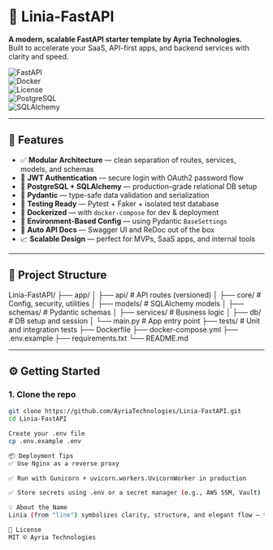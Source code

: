 # 🧬 Linia-FastAPI  
**A modern, scalable FastAPI starter template by Ayria Technologies.**  
Built to accelerate your SaaS, API-first apps, and backend services with clarity and speed.

![FastAPI](https://img.shields.io/badge/FastAPI-async--ready-00c7a9?style=flat-square)  
![Docker](https://img.shields.io/badge/Docker-ready-blue?style=flat-square)  
![License](https://img.shields.io/github/license/AyriaTechnologies/Linia-FastAPI?style=flat-square)  
![PostgreSQL](https://img.shields.io/badge/PostgreSQL-14%2B-blue?style=flat-square)  
![SQLAlchemy](https://img.shields.io/badge/SQLAlchemy-supported-ff5533?style=flat-square)

---

## 🚀 Features
- ✅ **Modular Architecture** — clean separation of routes, services, models, and schemas  
- 🔐 **JWT Authentication** — secure login with OAuth2 password flow  
- 💾 **PostgreSQL + SQLAlchemy** — production-grade relational DB setup  
- 🧰 **Pydantic** — type-safe data validation and serialization  
- 🧪 **Testing Ready** — Pytest + Faker + isolated test database  
- 🐳 **Dockerized** — with `docker-compose` for dev & deployment  
- 🔧 **Environment-Based Config** — using Pydantic `BaseSettings`  
- 📄 **Auto API Docs** — Swagger UI and ReDoc out of the box  
- 📈 **Scalable Design** — perfect for MVPs, SaaS apps, and internal tools

---

## 📁 Project Structure
Linia-FastAPI/
├── app/
│   ├── api/                # API routes (versioned)
│   ├── core/               # Config, security, utilities
│   ├── models/             # SQLAlchemy models
│   ├── schemas/            # Pydantic schemas
│   ├── services/           # Business logic
│   ├── db/                 # DB setup and session
│   └── main.py             # App entry point
├── tests/                  # Unit and integration tests
├── Dockerfile
├── docker-compose.yml
├── .env.example
├── requirements.txt
└── README.md

---

## ⚙️ Getting Started

### 1. Clone the repo
```bash
git clone https://github.com/AyriaTechnologies/Linia-FastAPI.git
cd Linia-FastAPI

Create your .env file
cp .env.example .env

📦 Deployment Tips
✅ Use Nginx as a reverse proxy

✅ Run with Gunicorn + uvicorn.workers.UvicornWorker in production

✅ Store secrets using .env or a secret manager (e.g., AWS SSM, Vault)

💡 About the Name
Linia (from "line") symbolizes clarity, structure, and elegant flow — the core values of Ayria’s software philosophy.

📄 License
MIT © Ayria Technologies
